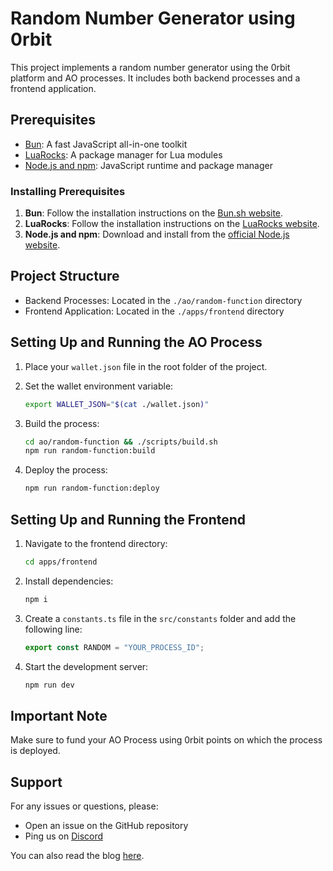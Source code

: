 # Random Number Generator using 0rbit

This project implements a random number generator using the 0rbit platform and AO processes. It includes both backend processes and a frontend application.

## Prerequisites

- [Bun](https://bun.sh/): A fast JavaScript all-in-one toolkit
- [LuaRocks](https://luarocks.org/): A package manager for Lua modules
- [Node.js and npm](https://nodejs.org/): JavaScript runtime and package manager

### Installing Prerequisites

1. **Bun**: Follow the installation instructions on the [Bun.sh website](https://bun.sh/).
2. **LuaRocks**: Follow the installation instructions on the [LuaRocks website](https://luarocks.org/).
5. **Node.js and npm**: Download and install from the [official Node.js website](https://nodejs.org/).

## Project Structure

- Backend Processes: Located in the `./ao/random-function` directory
- Frontend Application: Located in the `./apps/frontend` directory

## Setting Up and Running the AO Process

1. Place your `wallet.json` file in the root folder of the project.

2. Set the wallet environment variable:
   ```bash
   export WALLET_JSON="$(cat ./wallet.json)"
   ```

3. Build the process:
   ```bash
   cd ao/random-function && ./scripts/build.sh
   npm run random-function:build
   ```

4. Deploy the process:
   ```bash
   npm run random-function:deploy
   ```

## Setting Up and Running the Frontend

1. Navigate to the frontend directory:
   ```bash
   cd apps/frontend
   ```

2. Install dependencies:
   ```bash
   npm i
   ```

3. Create a `constants.ts` file in the `src/constants` folder and add the following line:
   ```typescript
   export const RANDOM = "YOUR_PROCESS_ID";
   ```

4. Start the development server:
   ```bash
   npm run dev
   ```

## Important Note

Make sure to fund your AO Process using 0rbit points on which the process is deployed.

## Support

For any issues or questions, please:

- Open an issue on the GitHub repository
- Ping us on [Discord](https://discord.gg/nm6VKUQBrA)

You can also read the blog [here](https://blog.0rbit.co/dice-game-with-0rbit).